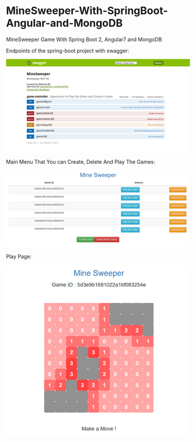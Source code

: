 # MineSweeper-With-SpringBoot-Angular-and-MongoDB
MineSweeper Game With Spring Boot 2, Angular7 and MongoDB

Endpoints of the spring-boot project with swagger:

![Alt text](img/img3.png?raw=true "Endpoints:")


Main Menu That You can Create, Delete And Play The Games:

![Alt text](img/img1.png?raw=true "Main Page:")

Play Page:

![Alt text](img/img2.png?raw=true "Play Page:")


